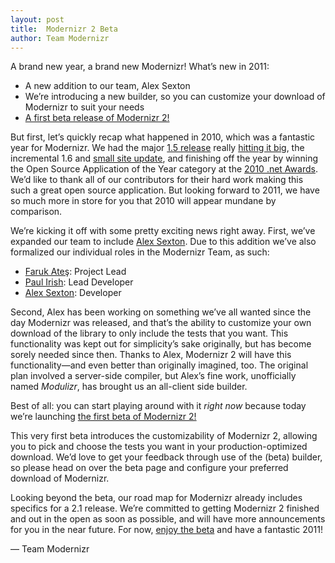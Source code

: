 ```yaml
---
layout: post
title:  Modernizr 2 Beta
author: Team Modernizr
---
```


A brand new year, a brand new Modernizr! What&rsquo;s new in 2011:

 * A new addition to our team, Alex Sexton
 * We&rsquo;re introducing a new builder, so you can customize your download of Modernizr to suit your needs
 * <a href="http://modernizr.github.com/Modernizr/2.0-beta/">A first beta release of Modernizr 2!</a>

 But first, let&rsquo;s quickly recap what happened in 2010, which was a fantastic year for Modernizr. We had the major <a href="http://www.modernizr.com/news/modernizr-15">1.5 release</a> really <a href="http://engineering.twitter.com/2010/09/tech-behind-new-twittercom.html">hitting it big</a>, the incremental 1.6 and <a href="http://www.modernizr.com/news/modernizr-1-6">small site update</a>, and finishing off the year by winning the Open Source Application of the Year category at the <a href="http://www.thenetawards.com/">2010 .net Awards</a>. We&rsquo;d like to thank all of our contributors for their hard work making this such a great open source application. But looking forward to 2011, we have so much more in store for you that 2010 will appear mundane by comparison.

 We&rsquo;re kicking it off with some pretty exciting news right away. First, we&rsquo;ve expanded our team to include <a href="http://alexsexton.com/">Alex Sexton</a>. Due to this addition we&rsquo;ve also formalized our individual roles in the Modernizr Team, as such:

 * <a href="http://farukat.es/">Faruk Ateş</a>: Project Lead
 * <a href="http://paulirish.com/">Paul Irish</a>: Lead Developer
 * <a href="http://alexsexton.com/">Alex Sexton</a>: Developer

 Second, Alex has been working on something we&rsquo;ve all wanted since the day Modernizr was released, and that&rsquo;s the ability to customize your own download of the library to only include the tests that you want. This functionality was kept out for simplicity&rsquo;s sake originally, but has become sorely needed since then. Thanks to Alex, Modernizr 2 will have this functionality&mdash;and even better than originally imagined, too. The original plan involved a server-side compiler, but Alex&rsquo;s fine work, unofficially named _Modulizr_, has brought us an all-client side builder.

 Best of all: you can start playing around with it _right now_ because today we&rsquo;re launching <a href="http://modernizr.github.com/Modernizr/2.0-beta/">the first beta of Modernizr 2!</a>

  This very first beta introduces the customizability of Modernizr 2, allowing you to pick and choose the tests you want in your production-optimized download. We&rsquo;d love to get your feedback through use of the (beta) builder, so please head on over the beta page and configure your preferred download of Modernizr.

  Looking beyond the beta, our road map for Modernizr already includes specifics for a 2.1 release. We&rsquo;re committed to getting Modernizr 2 finished and out in the open as soon as possible, and will have more announcements for you in the near future. For now, <a href="http://modernizr.github.com/Modernizr/2.0-beta/">enjoy the beta</a> and have a fantastic 2011!

  &mdash; Team Modernizr
